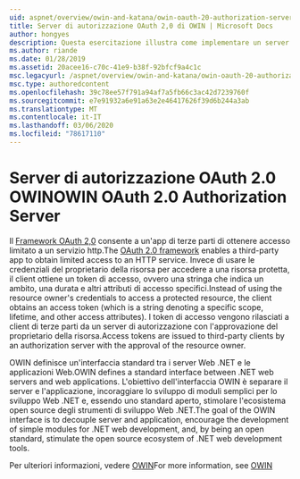 ```yaml
---
uid: aspnet/overview/owin-and-katana/owin-oauth-20-authorization-server
title: Server di autorizzazione OAuth 2,0 di OWIN | Microsoft Docs
author: hongyes
description: Questa esercitazione illustra come implementare un server di autorizzazione OAuth 2,0 usando il middleware OAuth OWIN. Si tratta di un'esercitazione avanzata che outlin...
ms.author: riande
ms.date: 01/28/2019
ms.assetid: 20acee16-c70c-41e9-b38f-92bfcf9a4c1c
msc.legacyurl: /aspnet/overview/owin-and-katana/owin-oauth-20-authorization-server
msc.type: authoredcontent
ms.openlocfilehash: 39c78ee57f791a94af7a5fb66c3ac42d7239760f
ms.sourcegitcommit: e7e91932a6e91a63e2e46417626f39d6b244a3ab
ms.translationtype: MT
ms.contentlocale: it-IT
ms.lasthandoff: 03/06/2020
ms.locfileid: "78617110"
---
```

# <a name="owin-oauth-20-authorization-server"></a><span data-ttu-id="4702f-104">Server di autorizzazione OAuth 2.0 OWIN</span><span class="sxs-lookup"><span data-stu-id="4702f-104">OWIN OAuth 2.0 Authorization Server</span></span>

<span data-ttu-id="4702f-105">Il [Framework OAuth 2,0](http://tools.ietf.org/html/rfc6749) consente a un'app di terze parti di ottenere accesso limitato a un servizio http.</span><span class="sxs-lookup"><span data-stu-id="4702f-105">The [OAuth 2.0 framework](http://tools.ietf.org/html/rfc6749) enables a third-party app to obtain limited access to an HTTP service.</span></span> <span data-ttu-id="4702f-106">Invece di usare le credenziali del proprietario della risorsa per accedere a una risorsa protetta, il client ottiene un token di accesso, ovvero una stringa che indica un ambito, una durata e altri attributi di accesso specifici.</span><span class="sxs-lookup"><span data-stu-id="4702f-106">Instead of using the resource owner's credentials to access a protected resource, the client obtains an access token (which is a string denoting a specific scope, lifetime, and other access attributes).</span></span> <span data-ttu-id="4702f-107">I token di accesso vengono rilasciati a client di terze parti da un server di autorizzazione con l'approvazione del proprietario della risorsa.</span><span class="sxs-lookup"><span data-stu-id="4702f-107">Access tokens are issued to third-party clients by an authorization server with the approval of the resource owner.</span></span>

<span data-ttu-id="4702f-108">OWIN definisce un'interfaccia standard tra i server Web .NET e le applicazioni Web.</span><span class="sxs-lookup"><span data-stu-id="4702f-108">OWIN defines a standard interface between .NET web servers and web applications.</span></span> <span data-ttu-id="4702f-109">L'obiettivo dell'interfaccia OWIN è separare il server e l'applicazione, incoraggiare lo sviluppo di moduli semplici per lo sviluppo Web .NET e, essendo uno standard aperto, stimolare l'ecosistema open source degli strumenti di sviluppo Web .NET.</span><span class="sxs-lookup"><span data-stu-id="4702f-109">The goal of the OWIN interface is to decouple server and application, encourage the development of simple modules for .NET web development, and, by being an open standard, stimulate the open source ecosystem of .NET web development tools.</span></span>

<span data-ttu-id="4702f-110">Per ulteriori informazioni, vedere [OWIN](http://owin.org/)</span><span class="sxs-lookup"><span data-stu-id="4702f-110">For more information, see [OWIN](http://owin.org/)</span></span>
